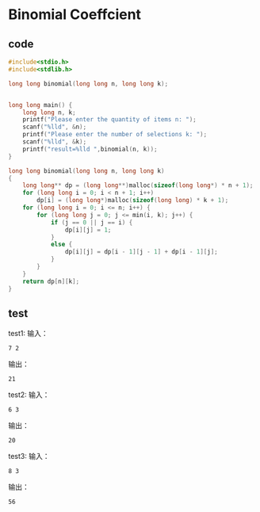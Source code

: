 # Binomial Coeffcient
## code
```c
#include<stdio.h>
#include<stdlib.h>

long long binomial(long long n, long long k);


long long main() {
	long long n, k;
	printf("Please enter the quantity of items n: ");
	scanf("%lld", &n);
	printf("Please enter the number of selections k: ");
	scanf("%lld", &k);  
    printf("result=%lld ",binomial(n, k));
}

long long binomial(long long n, long long k)
{
    long long** dp = (long long**)malloc(sizeof(long long*) * n + 1);
    for (long long i = 0; i < n + 1; i++)
        dp[i] = (long long*)malloc(sizeof(long long) * k + 1);
    for (long long i = 0; i <= n; i++) {
        for (long long j = 0; j <= min(i, k); j++) {
            if (j == 0 || j == i) {
                dp[i][j] = 1;
            }
            else {
                dp[i][j] = dp[i - 1][j - 1] + dp[i - 1][j];
            }
        }
    }
    return dp[n][k];
}
```

## test
test1:
输入：
```
7 2
```
输出：
```
21
```
test2:
输入：
```
6 3
```
输出：
```
20
```
test3:
输入：
```
8 3
```
输出：
```
56
```
<!--stackedit_data:
eyJoaXN0b3J5IjpbLTcxNTk0NDYwMF19
-->